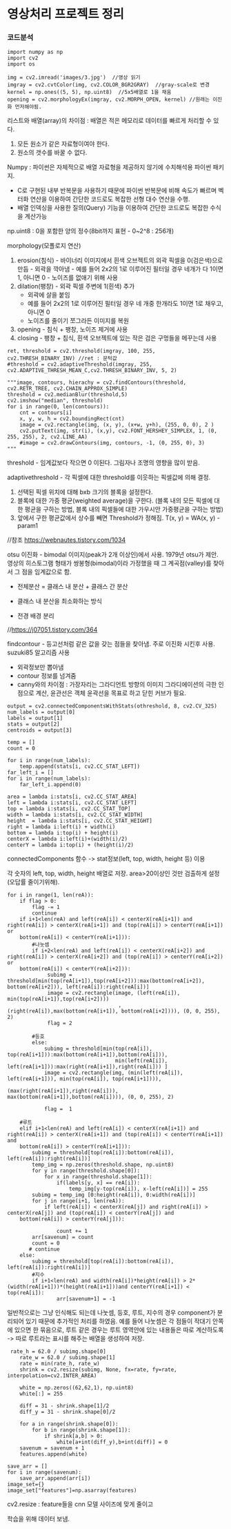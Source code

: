# 영상처리 프로젝트 정리

### 코드분석

```
import numpy as np
import cv2
import os

img = cv2.imread('images/3.jpg')  //영상 읽기
imgray = cv2.cvtColor(img, cv2.COLOR_BGR2GRAY)  //gray-scale로 변경
kernel = np.ones((5, 5), np.uint8)  //5x5배열로 1을 채움 
opening = cv2.morphologyEx(imgray, cv2.MORPH_OPEN, kernel) //원래는 이진화 먼저해야됨.
```

리스트와 배열(array)의 차이점 : 배열은 적은 메모리로 데이터를 빠르게 처리할 수 있다. 

1. 모든 원소가 같은 자료형이여야 한다.
2. 원소의 갯수를 바꿀 수 없다.

Numpy : 파이썬은 자체적으로 배열 자료형을 제공하지 않기에 수치해석용 파이썬 패키지.

- C로 구현된 내부 반복문을 사용하기 때문에 파이썬 반복문에 비해 속도가 빠르며 벡터화 연산을 이용하여 간단한 코드로도 복잡한 선형 대수 연산을 수행.
- 배열 인덱싱을 사용한 질의(Query) 기능을 이용하여 간단한 코드로도 복잡한 수식을 계산가능

np.uint8 : 0을 포함한 양의 정수(8bit까지 표현 - 0~2^8 : 256개)

morphology(모폴로지 연산)

1. erosion(침식) - 바이너리 이미지에서 흰색 오브젝트의 외곽 픽셀을 0(검은색)으로 만듬
   						- 외곽을 깍아냄
   						- 예를 들어 2x2의 1로 이루어진 필터일 경우 네개가 다 1이면 1, 아니면 0
   						- 노이즈를 없애기 위해 사용
2. dilation(팽창) - 외곽 픽셀 주변에 1(흰색) 추가
   - 외곽에 살을 붙임
   - 예를 들어 2x2의 1로 이루어진 필터일 경우 네 개중 한개라도 1이면 1로 채우고, 아니면 0
   - 노이즈를 줄이기 쪼그라든 이미지를 복원
3. opening - 침식 + 팽창, 노이즈 제거에 사용
4. closing - 팽창 + 침식, 흰색 오브젝트에 있는 작은 검은 구멍들을 메꾸는데 사용

```
ret, threshold = cv2.threshold(imgray, 100, 255, cv2.THRESH_BINARY_INV) //ret : 문턱값
#threshold = cv2.adaptiveThreshold(imgray, 255, cv2.ADAPTIVE_THRESH_MEAN_C,cv2.THRESH_BINARY_INV, 5, 2)

"""image, contours, hierachy = cv2.findContours(threshold, cv2.RETR_TREE, cv2.CHAIN_APPROX_SIMPLE)
threshold = cv2.medianBlur(threshold,5)
cv2.imshow("median", threshold)
for i in range(0, len(contours)):
    cnt = contours[i]
    x, y, w, h = cv2.boundingRect(cnt)
    image = cv2.rectangle(img, (x, y), (x+w, y+h), (255, 0, 0), 2 )
    cv2.putText(img, str(i), (x,y), cv2.FONT_HERSHEY_SIMPLEX, 1, (0, 255, 255), 2, cv2.LINE_AA)
    #image = cv2.drawContours(img, contours, -1, (0, 255, 0), 3)
"""
```

threshold - 임계값보다 작으면 0 이된다. 그림자나 조명의 영향을 많이 받음.

adaptivethreshold - 각 픽셀에 대한 threshold를 이웃하는 픽셀값에 의해 결정. 

1. 선택된 픽셀 위치에 대해 bxb 크기의 블록을 설정한다.
2. 블록에 대한 가중 평균(weighted average)을 구한다. (블록 내의 모든 픽셀에 대한 평균을 구하는 방법, 블록 내의  픽셀들에 대한 가우시안 가중평균을 구하는 방법)
3. 앞에서 구한 평균값에서 상수를 빼면 Threshold가 정해짐.  T(x, y) = WA(x, y) - param1

//참조 https://webnautes.tistory.com/1034

otsu 이진화 - bimodal 이미지(peak가 2개 이상인)에서 사용. 1979년 otsu가 제안. 영상의 히스토그램 형태가 쌍봉형(bimodal)이라 가정했을 때 그 계곡점(valley)를 찾아서 그 점을 임계값으로 함.

- 전체분산 =  클래스 내 분산 + 클래스 간 분산

- 클래스 내 분산을 최소화하는 방식
- 전경 배경 분리

//https://j07051.tistory.com/364

findcontour - 등고선처럼 같은 값을 갖는 점들을 찾아냄. 주로 이진화 시킨후 사용. suzuki85 알고리즘 사용

- 외곽정보만 뽑아냄
- contour 정보를 넘겨줌
- canny와의 차이점 : 가장자리는 그라디언트 방향의 이미지 그라디에이션의 극한 인 점으로 계산, 윤관선은 객체 윤곽선을 목표로 하고 닫힌 커브가 필요.

```
output = cv2.connectedComponentsWithStats(othreshold, 8, cv2.CV_32S)
num_labels = output[0]
labels = output[1]
stats = output[2]
centroids = output[3]

temp = []
count = 0
        
for i in range(num_labels):
    temp.append(stats[i, cv2.CC_STAT_LEFT])
far_left_i = []
for i in range(num_labels):
    far_left_i.append(0)

area = lambda i:stats[i, cv2.CC_STAT_AREA]
left = lambda i:stats[i, cv2.CC_STAT_LEFT]
top = lambda i:stats[i, cv2.CC_STAT_TOP]
width = lambda i:stats[i, cv2.CC_STAT_WIDTH]  
height  = lambda i:stats[i, cv2.CC_STAT_HEIGHT]
right = lambda i:left(i) + width(i)
bottom = lambda i:top(i) + height(i)
centerX = lambda i:left(i)+(width(i)/2)
centerY = lambda i:top(i) + (height(i)/2)
```

connectedComponents 함수 -> stat정보(left, top, width, height 등) 이용

각 숫자의 left, top, width, height 배열로 저장. area>20이상인 것만 검출하게 설정(오답률 줄이기위해). 

```
for i in range(1, len(reA)):
    if flag > 0:
        flag -= 1
        continue
    if i+1<len(reA) and left(reA[i]) < centerX(reA[i+1]) and right(reA[i]) > centerX(reA[i+1]) and (top(reA[i]) > centerY(reA[i+1]) or
    bottom(reA[i]) < centerY(reA[i+1])):
        #나눗셈
        if i+2<len(reA) and left(reA[i]) < centerX(reA[i+2]) and right(reA[i]) > centerX(reA[i+2]) and (top(reA[i]) > centerY(reA[i+2]) or
    bottom(reA[i]) < centerY(reA[i+2])):
             subimg = threshold[min(top(reA[i+1]),top(reA[i+2])):max(bottom(reA[i+2]), bottom(reA[i+2])), left(reA[i]):right(reA[i])]
             image = cv2.rectangle(image, (left(reA[i]), min(top(reA[i+1]),top(reA[i+2])))
                                    ,(right(reA[i]),max(bottom(reA[i+1]), bottom(reA[i+2]))), (0, 0, 255), 2)
             flag = 2
             
        #등호
        else:
            subimg = threshold[min(top(reA[i]), top(reA[i+1])):max(bottom(reA[i+1]),bottom(reA[i])), 
                                   min(left(reA[i]), left(reA[i+1])):max(right(reA[i+1]),right(reA[i])) ]
            image = cv2.rectangle(img, (min(left(reA[i]), left(reA[i+1])), min(top(reA[i]), top(reA[i+1]))),
                                     (max(right(reA[i+1]),right(reA[i])), max(bottom(reA[i+1]),bottom(reA[i]))), (0, 0, 255), 2)
            
            flag =  1
            
    #루트
    elif i+1<len(reA) and left(reA[i]) < centerX(reA[i+1]) and right(reA[i]) > centerX(reA[i+1]) and (top(reA[i]) < centerY(reA[i+1]) and
    bottom(reA[i]) > centerY(reA[i+1])):
        subimg = threshold[top(reA[i]):bottom(reA[i]), left(reA[i]):right(reA[i])]
        temp_img = np.zeros(threshold.shape, np.uint8)
        for y in range(threshold.shape[0]):
            for x in range(threshold.shape[1]):
                if(labels[y, x] == reA[i]):
                    temp_img[y-top(reA[i]), x-left(reA[i])] = 255
        subimg = temp_img [0:height(reA[i]), 0:width(reA[i])]
        for j in range(i+1, len(reA)):
            if left(reA[i]) < centerX(reA[j]) and right(reA[i]) > centerX(reA[j]) and (top(reA[i]) < centerY(reA[j]) and
    bottom(reA[i]) > centerY(reA[j])):
               
                count += 1
        arr[savenum] = count
        count = 0
       # continue
    else:
        subimg = threshold[top(reA[i]):bottom(reA[i]), left(reA[i]):right(reA[i])]
        #지수
        if i+1<len(reA) and width(reA[i])*height(reA[i]) > 2*(width(reA[i+1]))*(height(reA[i+1]))and centerY(reA[i+1]) < top(reA[i]):
                arr[savenum+1] = -1
```

일반적으로는 그냥 인식해도 되는데 나눗셈, 등호, 루트, 지수의 경우 component가 분리되어 있기 때문에 추가적인 처리를 하였음. 예를 들어 나눗셈은 각 점들이 작대기 안쪽에 있으면 한 묶음으로, 루트 같은 경우는 루트 영역안에 있는 내용들은 따로 계산하도록 -> 따로 루트라는 표시를 해주는 배열을 생성하여 저장.

```
 rate_h = 62.0 / subimg.shape[0] 
    rate_w = 62.0 / subimg.shape[1] 
    rate = min(rate_h, rate_w)
    shrink = cv2.resize(subimg, None, fx=rate, fy=rate, interpolation=cv2.INTER_AREA)

    white = np.zeros((62,62,1), np.uint8)
    white[:] = 255

    diff = 31 - shrink.shape[1]/2
    diff_y = 31 - shrink.shape[0]/2

    for a in range(shrink.shape[0]):
        for b in range(shrink.shape[1]):
            if shrink[a,b] > 0:
                white[a+int(diff_y),b+int(diff)] = 0
    savenum = savenum + 1 
    features.append(white)

save_arr = []
for i in range(savenum):
    save_arr.append(arr[i])
image_set={}
image_set["features"]=np.asarray(features)
```

cv2.resize : feature들을 cnn 모델 사이즈에 맞게 줄이고 

학습을 위해 데이터 보냄.